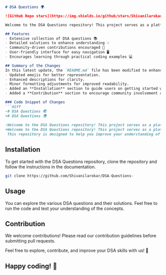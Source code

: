```markdown
# DSA Questions 🌍

![GitHub Repo stars](https://img.shields.io/github/stars/Shivanilarokar/DSA-Questions-?style=social) ![GitHub forks](https://img.shields.io/github/forks/Shivanilarokar/DSA-Questions-?style=social)

Welcome to the DSA Questions repository! This project serves as a platform for developers and learners to practice and enhance their skills in Data Structures and Algorithms (DSA). This repository is designed to help you improve your understanding of various data structures and algorithms through a collection of questions and solutions.

## Features
- Extensive collection of DSA questions 📚
- Detailed solutions to enhance understanding 💡
- Community-driven contributions encouraged 🤝
- User-friendly interface for easy navigation 🖥️
- Encourages learning through practical coding examples 💻

## Summary of the Changes
In this latest update, the `README.md` file has been modified to enhance clarity and improve user experience. Key changes include:
- Updated emojis for better representation.
- Enhanced descriptions for clarity.
- Minor formatting adjustments for improved readability.
- Added an **Installation** section to guide users on getting started with the repository.
- Added a **Contribution** section to encourage community involvement and provide guidelines for contributing to the repository.

### Code Snippet of Changes
```diff
-# DSA Questions 🌏
+# DSA Questions 🌍
 
-Welcome to the DSA Questions repository! This project serves as a platform for developers and learners to practice and enhance their skills in Data Structures and Algorithms (DSA).
+Welcome to the DSA Questions repository! This project serves as a platform for developers and learners to practice and enhance their skills in Data Structures and Algorithms (DSA).
 This repository is designed to help you improve your understanding of various data structures and algorithms (DSA) through a collection of questions and solutions.
```

## Installation
To get started with the DSA Questions repository, clone the repository and follow the instructions in the documentation.

```bash
git clone https://github.com/Shivanilarokar/DSA-Questions-
```

## Usage
You can explore the various DSA questions and their solutions. Feel free to run the code and test your understanding of the concepts.

## Contribution
We welcome contributions! Please read our contribution guidelines before submitting pull requests.

Feel free to explore, contribute, and improve your DSA skills with us! 🚀

## Happy coding! 🎉
```